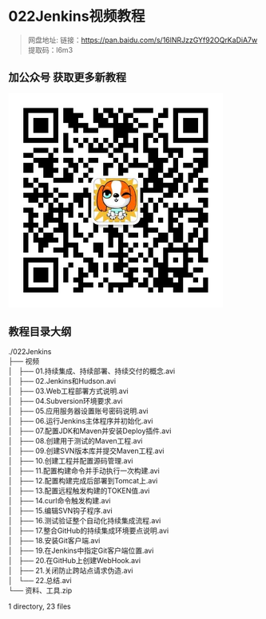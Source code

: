 # 022Jenkins视频教程

> 网盘地址: 链接：https://pan.baidu.com/s/16lNRJzzGYf92OQrKaDiA7w 提取码：l6m3

## 加公众号 获取更多新教程
 ![](assets/vxlogo.jpg)
## 教程目录大纲
./022Jenkins  
├── 视频  
│   ├── 01.持续集成、持续部署、持续交付的概念.avi  
│   ├── 02.Jenkins和Hudson.avi  
│   ├── 03.Web工程部署方式说明.avi  
│   ├── 04.Subversion环境要求.avi  
│   ├── 05.应用服务器设置账号密码说明.avi  
│   ├── 06.运行Jenkins主体程序并初始化.avi  
│   ├── 07.配置JDK和Maven并安装Deploy插件.avi  
│   ├── 08.创建用于测试的Maven工程.avi  
│   ├── 09.创建SVN版本库并提交Maven工程.avi  
│   ├── 10.创建工程并配置源码管理.avi  
│   ├── 11.配置构建命令并手动执行一次构建.avi  
│   ├── 12.配置构建完成后部署到Tomcat上.avi  
│   ├── 13.配置远程触发构建的TOKEN值.avi  
│   ├── 14.curl命令触发构建.avi  
│   ├── 15.编辑SVN钩子程序.avi  
│   ├── 16.测试验证整个自动化持续集成流程.avi  
│   ├── 17.整合GitHub的持续集成环境要点说明.avi  
│   ├── 18.安装Git客户端.avi  
│   ├── 19.在Jenkins中指定Git客户端位置.avi  
│   ├── 20.在GitHub上创建WebHook.avi  
│   ├── 21.关闭防止跨站点请求伪造.avi  
│   └── 22.总结.avi  
└── 资料、工具.zip  
  
1 directory, 23 files  

